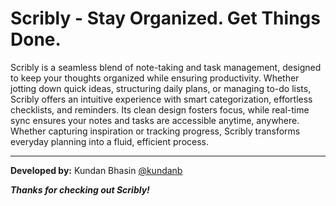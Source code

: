 # Scribly - Stay Organized. Get Things Done.

Scribly is a seamless blend of note-taking and task management, designed to keep your thoughts organized while ensuring productivity. Whether jotting down quick ideas, structuring daily plans, or managing to-do lists, Scribly offers an intuitive experience with smart categorization, effortless checklists, and reminders. Its clean design fosters focus, while real-time sync ensures your notes and tasks are accessible anytime, anywhere. Whether capturing inspiration or tracking progress, Scribly transforms everyday planning into a fluid, efficient process.

---

**Developed by:** Kundan Bhasin [@kundanb](https://github.com/kundanb)

**_Thanks for checking out Scribly!_**
